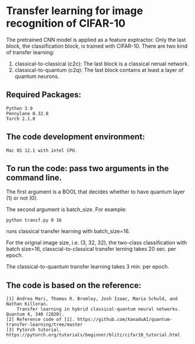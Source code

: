 # Transfer learning for image recognition of CIFAR-10
The pretrained CNN model is applied as a feature exptractor. 
Only the last block, the classification block, is trained with CIFAR-10. 
There are two kind of transfer learning:
1. classical-to-classical (c2c): The last block is a classical nerual network. 
2. classical-to-quantum (c2q): The last block contains at least a layer of quantum neurons. 

## Required Packages:
    Python 3.9 
    Pennylane 0.32.0 
    Torch 2.1.0
## The code development environment: 
    Mac OS 12.1 with intel CPU.

## To run the code: pass two arguments in the command line. 
 The first argument is a BOOL that decides whether to have quantum layer (1) or not (0).
 
The second argument is batch_size. For example:

    python transf.py 0 16

runs classical transfer learning with batch_size=16. 

For the orignal image size, i.e. (3, 32, 32), the two-class classification with batch size=16, classcial-to-classical transfer lerning takes 20 sec. per epoch.

The classical-to-quantum transfer learning takes 3 min. per epoch.

## The code is based on the reference:
    [1] Andrea Mari, Thomas R. Bromley, Josh Izaac, Maria Schuld, and Nathan Killoran. 
        Transfer learning in hybrid classical-quantum neural networks. Quantum 4, 340 (2020).
    [2] Reference code of [1]. https://github.com/XanaduAI/quantum-transfer-learning/tree/master
    [3] Pytorch tutorial. https://pytorch.org/tutorials/beginner/blitz/cifar10_tutorial.html 

